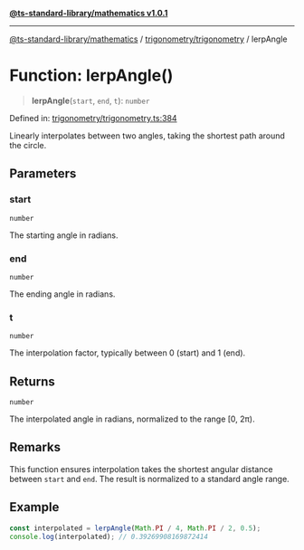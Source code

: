 [**@ts-standard-library/mathematics v1.0.1**](../../../README.md)

***

[@ts-standard-library/mathematics](../../../README.md) / [trigonometry/trigonometry](../README.md) / lerpAngle

# Function: lerpAngle()

> **lerpAngle**(`start`, `end`, `t`): `number`

Defined in: [trigonometry/trigonometry.ts:384](https://github.com/gabaudette/ts-stdlib/blob/7333da76bc775fbabd0907ad8519b912cfc2fe26/packages/mathematics/src/trigonometry/trigonometry.ts#L384)

Linearly interpolates between two angles, taking the shortest path around the circle.

## Parameters

### start

`number`

The starting angle in radians.

### end

`number`

The ending angle in radians.

### t

`number`

The interpolation factor, typically between 0 (start) and 1 (end).

## Returns

`number`

The interpolated angle in radians, normalized to the range [0, 2π).

## Remarks

This function ensures interpolation takes the shortest angular distance between `start` and `end`.
The result is normalized to a standard angle range.

## Example

```typescript
const interpolated = lerpAngle(Math.PI / 4, Math.PI / 2, 0.5);
console.log(interpolated); // 0.39269908169872414
```
